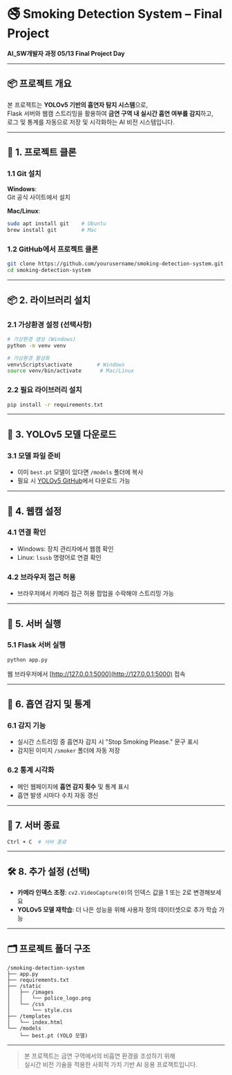 
# 🚭 Smoking Detection System – Final Project  
**AI_SW개발자 과정 05/13 Final Project Day**  

---

## 📦 프로젝트 개요

본 프로젝트는 **YOLOv5 기반의 흡연자 탐지 시스템**으로,  
Flask 서버와 웹캠 스트리밍을 활용하여 **금연 구역 내 실시간 흡연 여부를 감지**하고,  
로그 및 통계를 자동으로 저장 및 시각화하는 AI 비전 시스템입니다.

---

## 🧪 1. 프로젝트 클론

### 1.1 Git 설치

**Windows**:  
Git 공식 사이트에서 설치

**Mac/Linux**:

```bash
sudo apt install git    # Ubuntu
brew install git        # Mac
```

### 1.2 GitHub에서 프로젝트 클론

```bash
git clone https://github.com/yourusername/smoking-detection-system.git
cd smoking-detection-system
```

---

## 📦 2. 라이브러리 설치

### 2.1 가상환경 설정 (선택사항)

```bash
# 가상환경 생성 (Windows)
python -m venv venv

# 가상환경 활성화
venv\Scripts\activate        # Windows
source venv/bin/activate      # Mac/Linux
```

### 2.2 필요 라이브러리 설치

```bash
pip install -r requirements.txt
```

---

## 🧠 3. YOLOv5 모델 다운로드

### 3.1 모델 파일 준비

- 이미 `best.pt` 모델이 있다면 `/models` 폴더에 복사  
- 필요 시 [YOLOv5 GitHub](https://github.com/ultralytics/yolov5)에서 다운로드 가능

---

## 🎥 4. 웹캠 설정

### 4.1 연결 확인

- Windows: 장치 관리자에서 웹캠 확인  
- Linux: `lsusb` 명령어로 연결 확인

### 4.2 브라우저 접근 허용

- 브라우저에서 카메라 접근 허용 팝업을 수락해야 스트리밍 가능

---

## 🚀 5. 서버 실행

### 5.1 Flask 서버 실행

```bash
python app.py
```

웹 브라우저에서 [http://127.0.0.1:5000](http://127.0.0.1:5000) 접속

---

## 📸 6. 흡연 감지 및 통계

### 6.1 감지 기능

- 실시간 스트리밍 중 흡연자 감지 시 "Stop Smoking Please." 문구 표시  
- 감지된 이미지 `/smoker` 폴더에 자동 저장

### 6.2 통계 시각화

- 메인 웹페이지에 **흡연 감지 횟수** 및 통계 표시  
- 흡연 발생 시마다 수치 자동 갱신

---

## 🛑 7. 서버 종료

```bash
Ctrl + C  # 서버 종료
```

---

## 🛠 8. 추가 설정 (선택)

- **카메라 인덱스 조정**: `cv2.VideoCapture(0)`의 인덱스 값을 1 또는 2로 변경해보세요
- **YOLOv5 모델 재학습**: 더 나은 성능을 위해 사용자 정의 데이터셋으로 추가 학습 가능

---

## 🗂 프로젝트 폴더 구조

```
/smoking-detection-system
├── app.py
├── requirements.txt
├── /static
│   ├── /images
│   │   └── police_logo.png
│   └── /css
│       └── style.css
├── /templates
│   └── index.html
└── /models
    └── best.pt (YOLO 모델)
```

---

> 본 프로젝트는 금연 구역에서의 비흡연 환경을 조성하기 위해  
> 실시간 비전 기술을 적용한 사회적 가치 기반 AI 응용 프로젝트입니다.

